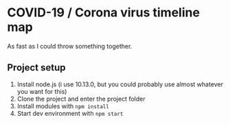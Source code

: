 # COVID-19 / Corona virus timeline map 
As fast as I could throw something together.

## Project setup
1. Install node.js (i use 10.13.0, but you could probably use almost whatever you want for this)
2. Clone the project and enter the project folder
3. Install modules with `npm install`
4. Start dev environment with `npm start`
